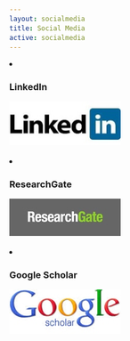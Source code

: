```yaml
---
layout: socialmedia
title: Social Media
active: socialmedia
---
```


<li><h3>LinkedIn</h3></li>

<div class="floatright">
<a href="http://scholar.google.com/citations?hl=en&user=ahzkJqcAAAAJ" target="_blank"><img src="images/LinkedIn.jpg" width="200"></a>
</div>

<div class="clear"> </div>
<br />

<li><h3>ResearchGate</h3></li>

<div class="floatright">
<img src="images/ResearchGate.jpg" width="200">
</div>

<div class="clear"> </div>
<br />

<li><h3>Google Scholar</h3></li>

<div class="floatright">
<img src="images/GoogleScholar.jpg" width="200">
</div>

